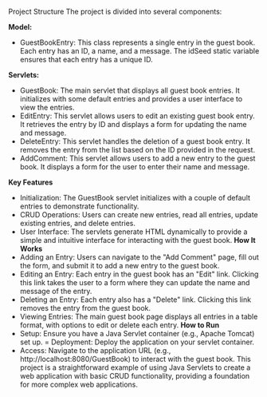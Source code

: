 Project Structure
The project is divided into several components:

**Model:**
- GuestBookEntry: This class represents a single entry in the guest book. Each entry has an ID, a name, and a message. The idSeed static variable ensures that each entry has a unique ID.

**Servlets:**
- GuestBook: The main servlet that displays all guest book entries. It initializes with some default entries and provides a user interface to view the entries.
- EditEntry: This servlet allows users to edit an existing guest book entry. It retrieves the entry by ID and displays a form for updating the name and message.
- DeleteEntry: This servlet handles the deletion of a guest book entry. It removes the entry from the list based on the ID provided in the request.
- AddComment: This servlet allows users to add a new entry to the guest book. It displays a form for the user to enter their name and message.
  
**Key Features**
- Initialization: The GuestBook servlet initializes with a couple of default entries to demonstrate functionality.
- CRUD Operations: Users can create new entries, read all entries, update existing entries, and delete entries.
- User Interface: The servlets generate HTML dynamically to provide a simple and intuitive interface for interacting with the guest book.
**How It Works**
- Adding an Entry: Users can navigate to the "Add Comment" page, fill out the form, and submit it to add a new entry to the guest book.
- Editing an Entry: Each entry in the guest book has an "Edit" link. Clicking this link takes the user to a form where they can update the name and message of the entry.
- Deleting an Entry: Each entry also has a "Delete" link. Clicking this link removes the entry from the guest book.
- Viewing Entries: The main guest book page displays all entries in a table format, with options to edit or delete each entry.
**How to Run**
- Setup: Ensure you have a Java Servlet container (e.g., Apache Tomcat) set up.
= Deployment: Deploy the application on your servlet container.
- Access: Navigate to the application URL (e.g., http://localhost:8080/GuestBook) to interact with the guest book.
This project is a straightforward example of using Java Servlets to create a web application with basic CRUD functionality, providing a foundation for more complex web applications.
